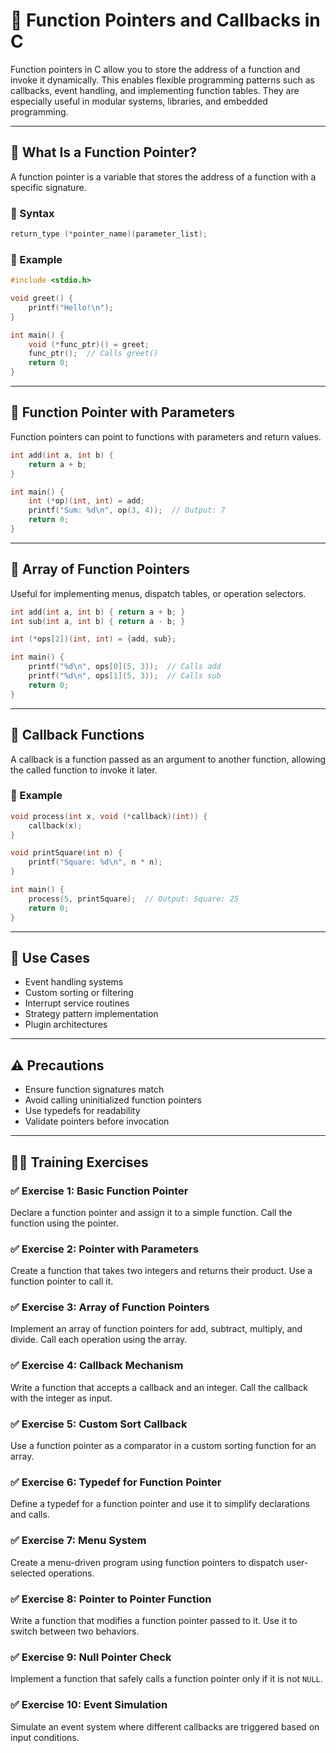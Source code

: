 # 🧭 Function Pointers and Callbacks in C

Function pointers in C allow you to store the address of a function and invoke it dynamically. This enables flexible programming patterns such as callbacks, event handling, and implementing function tables. They are especially useful in modular systems, libraries, and embedded programming.

---

## 📌 What Is a Function Pointer?

A function pointer is a variable that stores the address of a function with a specific signature.

### 🔹 Syntax

```c
return_type (*pointer_name)(parameter_list);
```

### 🔹 Example

```c
#include <stdio.h>

void greet() {
    printf("Hello!\n");
}

int main() {
    void (*func_ptr)() = greet;
    func_ptr();  // Calls greet()
    return 0;
}
```

---

## 🔧 Function Pointer with Parameters

Function pointers can point to functions with parameters and return values.

```c
int add(int a, int b) {
    return a + b;
}

int main() {
    int (*op)(int, int) = add;
    printf("Sum: %d\n", op(3, 4));  // Output: 7
    return 0;
}
```

---

## 🔁 Array of Function Pointers

Useful for implementing menus, dispatch tables, or operation selectors.

```c
int add(int a, int b) { return a + b; }
int sub(int a, int b) { return a - b; }

int (*ops[2])(int, int) = {add, sub};

int main() {
    printf("%d\n", ops[0](5, 3));  // Calls add
    printf("%d\n", ops[1](5, 3));  // Calls sub
    return 0;
}
```

---

## 🔄 Callback Functions

A callback is a function passed as an argument to another function, allowing the called function to invoke it later.

### 🔹 Example

```c
void process(int x, void (*callback)(int)) {
    callback(x);
}

void printSquare(int n) {
    printf("Square: %d\n", n * n);
}

int main() {
    process(5, printSquare);  // Output: Square: 25
    return 0;
}
```

---

## 🧠 Use Cases

- Event handling systems
- Custom sorting or filtering
- Interrupt service routines
- Strategy pattern implementation
- Plugin architectures

---

## ⚠️ Precautions

- Ensure function signatures match
- Avoid calling uninitialized function pointers
- Use typedefs for readability
- Validate pointers before invocation

---

## 🧑‍💻 Training Exercises

### ✅ Exercise 1: Basic Function Pointer
Declare a function pointer and assign it to a simple function. Call the function using the pointer.

### ✅ Exercise 2: Pointer with Parameters
Create a function that takes two integers and returns their product. Use a function pointer to call it.

### ✅ Exercise 3: Array of Function Pointers
Implement an array of function pointers for add, subtract, multiply, and divide. Call each operation using the array.

### ✅ Exercise 4: Callback Mechanism
Write a function that accepts a callback and an integer. Call the callback with the integer as input.

### ✅ Exercise 5: Custom Sort Callback
Use a function pointer as a comparator in a custom sorting function for an array.

### ✅ Exercise 6: Typedef for Function Pointer
Define a typedef for a function pointer and use it to simplify declarations and calls.

### ✅ Exercise 7: Menu System
Create a menu-driven program using function pointers to dispatch user-selected operations.

### ✅ Exercise 8: Pointer to Pointer Function
Write a function that modifies a function pointer passed to it. Use it to switch between two behaviors.

### ✅ Exercise 9: Null Pointer Check
Implement a function that safely calls a function pointer only if it is not `NULL`.

### ✅ Exercise 10: Event Simulation
Simulate an event system where different callbacks are triggered based on input conditions.
